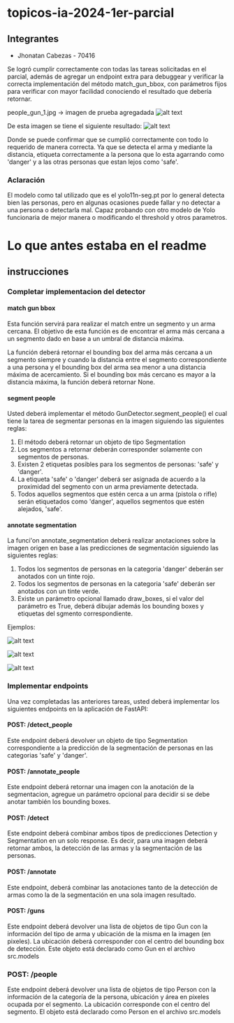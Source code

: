 # topicos-ia-2024-1er-parcial

## Integrantes
- Jhonatan Cabezas - 70416

Se logró cumplir correctamente con todas las tareas solicitadas en el parcial, además de agregar un endpoint extra para debuggear y verificar la correcta implementación del método match_gun_bbox, con parámetros fijos para verificar con mayor facilidad conociendo el resultado que debería retornar.

people_gun_1.jpg -> imagen de prueba agregadada 
![alt text](image.png)

De esta imagen se tiene el siguiente resultado:
![alt text](image-1.png)

Donde se puede confirmar que se cumplió correctamente con todo lo requerido de manera correcta. Ya que se detecta el arma y mediante la distancia, etiqueta correctamente a la persona que lo esta agarrando como 'danger' y a las otras personas que estan lejos como 'safe'.
### Aclaración

El modelo como tal utilizado que es el yolo11n-seg.pt por lo general detecta bien las personas, pero en algunas ocasiones puede fallar y no detectar a una persona o detectarla mal. Capaz probando con otro modelo de Yolo funcionaria de mejor manera o modificando el threshold y otros parametros. 





# Lo que antes estaba en el readme
## instrucciones

### Completar implementacion del detector

#### match gun bbox

Esta función servirá para realizar el match entre un segmento y un arma cercana. El objetivo de esta función es de encontrar el arma más cercana a un segmento dado en base a un umbral de distancia máxima.

La función deberá retornar el bounding box del arma más cercana a un segmento siempre y cuando la distancia entre el segmento correspondiente a una persona y el bounding box del arma sea menor a una distancia máxima de acercamiento. Si el bounding box más cercano es mayor a la distancia máxima, la función deberá retornar None.

#### segment people

Usted deberá implementar el método GunDetector.segment_people() el cual tiene la tarea de segmentar personas en la imagen siguiendo las siguientes reglas:

 1. El método deberá retornar un objeto de tipo Segmentation
 2. Los segmentos a retornar deberán corresponder solamente con segmentos de personas.
 3. Existen 2 etiquetas posibles para los segmentos de personas: 'safe' y 'danger'.
 4. La etiqueta 'safe' o 'danger' deberá ser asignada de acuerdo a la proximidad del segmento con un arma previamente detectada.
 5. Todos aquellos segmentos que estén cerca a un arma (pistola o rifle) serán etiquetados como 'danger', aquellos segmentos que estén alejados, 'safe'.


 
#### annotate segmentation
La funci'on annotate_segmentation deberá realizar anotaciones sobre la imagen origen en base a las predicciones de segmentación siguiendo las siguientes reglas:

 1. Todos los segmentos de personas en la categoria 'danger' deberán ser anotados con un tinte rojo.
 2. Todos los segmentos de personas en la categoria 'safe' deberán ser anotados con un tinte verde.
 3. Existe un parámetro opcional llamado draw_boxes, si el valor del parámetro es True, deberá dibujar además los bounding boxes y etiquetas del sgmento correspondiente.

Ejemplos:

![alt text](sample_out1.jpg)

![alt text](sample_out2.jpg)

![alt text](sample_out3.jpg)

### Implementar endpoints

Una vez completadas las anteriores tareas, usted deberá implementar los siguientes endpoints en la aplicación de FastAPI:

#### POST: /detect_people
Este endpoint deberá devolver un objeto de tipo Segmentation correspondiente a la predicción de la segmentación de personas en las categorias 'safe' y 'danger'.

#### POST: /annotate_people
Este endpoint deberá retornar una imagen con la anotación de la segmentacion, agregue un parámetro opcional para decidir si se debe anotar también los bounding boxes.

#### POST: /detect
Este endpoint deberá combinar ambos tipos de predicciones Detection y Segmentation en un solo response. Es decir, para una imagen deberá retornar ambos, la detección de las armas y la segmentación de las personas.

#### POST: /annotate
Este endpoint, deberá combinar las anotaciones tanto de la detección de armas como la de la segmentación en una sola imagen resultado.

#### POST: /guns
Este endpoint deberá devolver una lista de objetos de tipo Gun con la información del tipo de arma y ubicación de la misma en la imagen (en pixeles). La ubicación deberá corresponder con el centro del bounding box de detección. Este objeto está declarado como Gun en el archivo src.models


### POST: /people
Este endpoint deberá devolver una lista de objetos de tipo Person con la información de la categoría de la persona, ubicación y área en pixeles ocupada por el segmento. La ubicación corresponde con el centro del segmento. El objeto está declarado como Person en el archivo src.models